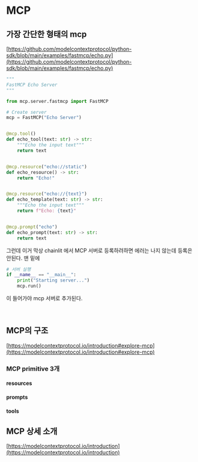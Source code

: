 # MCP

## 가장 간단한 형태의 mcp

[https://github.com/modelcontextprotocol/python-sdk/blob/main/examples/fastmcp/echo.py](https://github.com/modelcontextprotocol/python-sdk/blob/main/examples/fastmcp/echo.py)

```python
"""
FastMCP Echo Server
"""

from mcp.server.fastmcp import FastMCP

# Create server
mcp = FastMCP("Echo Server")


@mcp.tool()
def echo_tool(text: str) -> str:
    """Echo the input text"""
    return text


@mcp.resource("echo://static")
def echo_resource() -> str:
    return "Echo!"


@mcp.resource("echo://{text}")
def echo_template(text: str) -> str:
    """Echo the input text"""
    return f"Echo: {text}"


@mcp.prompt("echo")
def echo_prompt(text: str) -> str:
    return text
```

그런데 이거 막상 chainlit 에서 MCP 서버로 등록하려하면 에러는 나지 않는데 등록은 안된다. 맨 밑에 


```python
# 서버 실행
if __name__ == "__main__":
    print("Starting server...")
    mcp.run()
```    

이 들어가야 mcp 서버로 추가된다.

<br />

## MCP의 구조
[https://modelcontextprotocol.io/introduction#explore-mcp](https://modelcontextprotocol.io/introduction#explore-mcp)

### MCP primitive 3개

#### resources

#### prompts

#### tools


## MCP 상세 소개
[https://modelcontextprotocol.io/introduction](https://modelcontextprotocol.io/introduction)